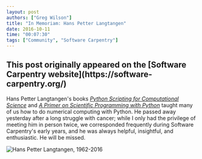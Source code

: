 ```yaml
---
layout: post
authors: ["Greg Wilson"]
title: "In Memoriam: Hans Petter Langtangen"
date: 2016-10-11
time: "00:07:30"
tags: ["Community", "Software Carpentry"]
---
```


<h2>This post originally appeared on the [Software Carpentry website](https://software-carpentry.org/)</h2>

Hans Petter Langtangen's books
*[Python Scripting for Computational Science](https://www.amazon.com/Python-Scripting-Computational-Science-Engineering/dp/3540739157/)*
and
*[A Primer on Scientific Programming with Python](https://www.amazon.com/Scientific-Programming-Computational-Science-Engineering/dp/3642549586/)*
taught many of us how to do numerical computing with Python.
He passed away yesterday after a long struggle with cancer;
while I only had the privilege of meeting him in person twice,
we corresponded frequently during Software Carpentry's early years,
and he was always helpful, insightful, and enthusiastic.
He will be missed.

![Hans Petter Langtangen, 1962-2016]({{site.filesurl}}/2016/10/hans-petter-langtangen.jpg)
